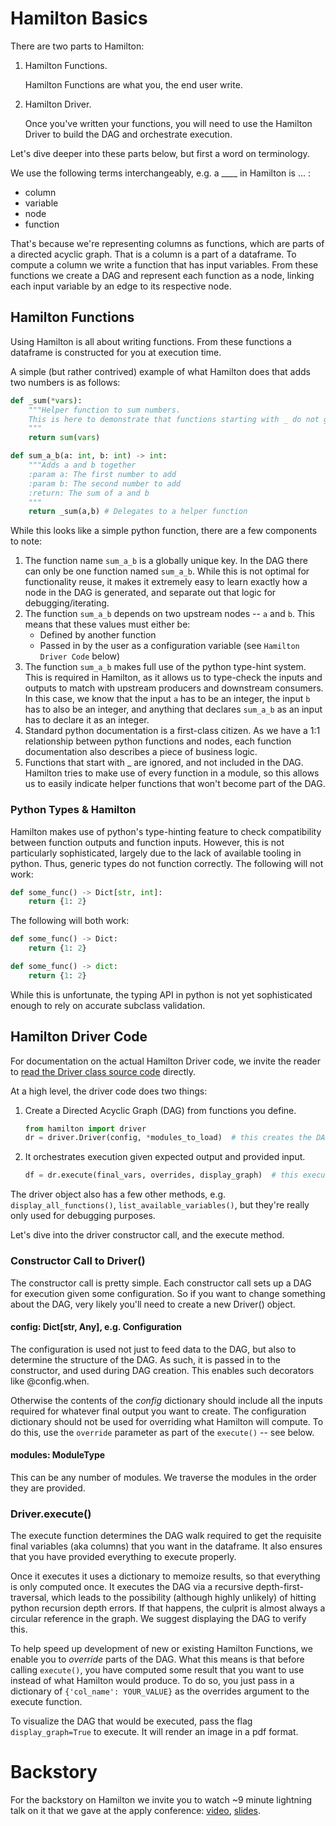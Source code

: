 # Hamilton Basics

There are two parts to Hamilton:

1. Hamilton Functions.

   Hamilton Functions are what you, the end user write.

2. Hamilton Driver.

   Once you've written your functions, you will need to use the Hamilton Driver to build the DAG and orchestrate
   execution.

Let's dive deeper into these parts below, but first a word on terminology.

We use the following terms interchangeably, e.g. a ____ in Hamilton is ... :

* column
* variable
* node
* function

That's because we're representing columns as functions, which are parts of a directed acyclic graph. That is
 a column is a part of a dataframe. To compute a column we write a function that has input variables. From these functions
we create a DAG and represent each function as a node, linking each input variable by an edge to its respective node.

## Hamilton Functions
Using Hamilton is all about writing functions. From these functions a dataframe is constructed for you at execution time.

A simple (but rather contrived) example of what Hamilton does that adds two numbers is as follows:

```python
def _sum(*vars):
    """Helper function to sum numbers.
    This is here to demonstrate that functions starting with _ do not get processed by hamilton.
    """
    return sum(vars)

def sum_a_b(a: int, b: int) -> int:
    """Adds a and b together
    :param a: The first number to add
    :param b: The second number to add
    :return: The sum of a and b
    """
    return _sum(a,b) # Delegates to a helper function
```

While this looks like a simple python function, there are a few components to note:
1. The function name `sum_a_b` is a globally unique key. In the DAG there can only be one function named `sum_a_b`.
   While this is not optimal for functionality reuse, it makes it extremely easy to learn exactly how a node in the DAG is generated,
   and separate out that logic for debugging/iterating.
2. The function `sum_a_b` depends on two upstream nodes -- `a` and `b`. This means that these values must either be:
    * Defined by another function
    * Passed in by the user as a configuration variable (see `Hamilton Driver Code` below)
3. The function `sum_a_b` makes full use of the python type-hint system. This is required in Hamilton,
   as it allows us to type-check the inputs and outputs to match with upstream producers and downstream consumers. In this case,
   we know that the input `a` has to be an integer, the input `b` has to also be an integer, and anything that declares `sum_a_b` as an input
   has to declare it as an integer.
4. Standard python documentation is a first-class citizen. As we have a 1:1 relationship between python functions and
   nodes, each function documentation also describes a piece of business logic.
5. Functions that start with _ are ignored, and not included in the DAG. Hamilton tries to make use of every function
   in a module, so this allows us to easily indicate helper functions that won't become part of the DAG.


### Python Types & Hamilton

Hamilton makes use of python's type-hinting feature to check compatibility between function outputs and function inputs. However,
this is not particularly sophisticated, largely due to the lack of available tooling in python. Thus, generic types do not function correctly.
The following will not work:

```python
def some_func() -> Dict[str, int]:
    return {1: 2}
```

The following will both work:
```python
def some_func() -> Dict:
    return {1: 2}
```

```python
def some_func() -> dict:
    return {1: 2}
```

While this is unfortunate, the typing API in python is not yet sophisticated enough to rely on accurate subclass validation.

## Hamilton Driver Code
For documentation on the actual Hamilton Driver code, we invite the reader to [read the Driver class source code](/hamilton/driver.py) directly.

At a high level, the driver code does two things:

1. Create a Directed Acyclic Graph (DAG) from functions you define.
   ```python
   from hamilton import driver
   dr = driver.Driver(config, *modules_to_load)  # this creates the DAG from the modules you pass in.
   ```
2. It orchestrates execution given expected output and provided input.
   ```python
   df = dr.execute(final_vars, overrides, display_graph)  # this executes the DAG appropriately to create the dataframe.
   ```

The driver object also has a few other methods, e.g. `display_all_functions()`, `list_available_variables()`, but they're
really only used for debugging purposes.

Let's dive into the driver constructor call, and the execute method.

### Constructor Call to Driver()
The constructor call is pretty simple. Each constructor call sets up a DAG for execution given some configuration.
So if you want to change something about the DAG, very likely you'll need to create a new Driver() object.

#### config: Dict[str, Any], e.g. Configuration
The configuration is used not just to feed data to the DAG, but also to determine the structure of the DAG.
As such, it is passed in to the constructor, and used during DAG creation. This enables such decorators like @config.when.

Otherwise the contents of the _config_ dictionary should include all the inputs required for whatever final output you
want to create. The configuration dictionary should not be used for overriding what Hamilton will compute.
To do this, use the `override` parameter as part of the `execute()` -- see below.

#### modules: ModuleType
This can be any number of modules. We traverse the modules in the order they are provided.

### Driver.execute()
The execute function determines the DAG walk required to get the requisite final variables (aka columns) that you want
in the dataframe. It also ensures that you have provided everything to execute properly.

Once it executes it uses a dictionary to memoize results, so that everything is only computed once. It executes the DAG
via a recursive depth-first-traversal, which leads to the possibility (although highly unlikely) of hitting python
recursion depth errors. If that happens, the culprit is almost always a circular reference in the graph. We suggest
displaying the DAG to verify this.

To help speed up development of new or existing Hamilton Functions, we enable you to _override_ parts of the DAG. What
this means is that before calling `execute()`, you have computed some result that you want to use instead of what Hamilton
would produce. To do so, you just pass in a dictionary of `{'col_name': YOUR_VALUE}` as the overrides argument to the
execute function.

To visualize the DAG that would be executed, pass the flag `display_graph=True` to execute. It will render an image in a pdf format.

# Backstory
For the backstory on Hamilton we invite you to watch ~9 minute lightning talk on it that we gave at the apply conference:
[video](https://www.youtube.com/watch?v=B5Zp_30Knoo), [slides](https://www.slideshare.net/StefanKrawczyk/hamilton-a-micro-framework-for-creating-dataframes).
